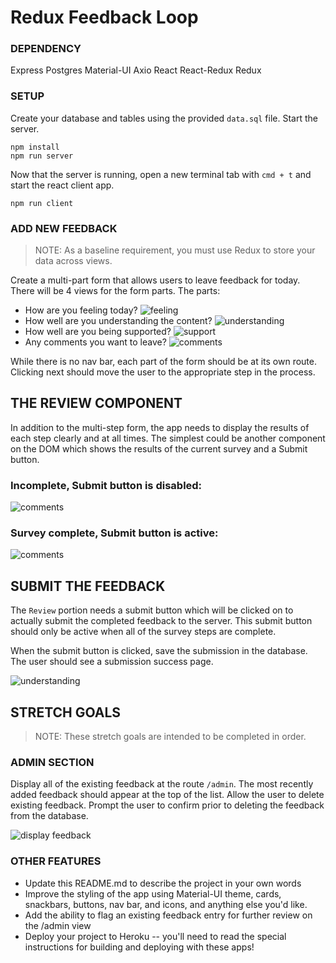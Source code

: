 # Redux Feedback Loop

### DEPENDENCY

Express
Postgres
Material-UI
Axio
React
React-Redux
Redux


### SETUP

Create your database and tables using the provided `data.sql` file. Start the server.

```
npm install
npm run server
```

Now that the server is running, open a new terminal tab with `cmd + t` and start the react client app.

```
npm run client
```

### ADD NEW FEEDBACK

> NOTE: As a baseline requirement, you must use Redux to store your data across views.

Create a multi-part form that allows users to leave feedback for today. 
There will be 4 views for the form parts.
The parts:
- How are you feeling today?
![feeling](wireframes/page-one.png)
- How well are you understanding the content?
![understanding](wireframes/page-two.png)
- How well are you being supported?
![support](wireframes/page-three.png)
- Any comments you want to leave?
![comments](wireframes/page-four.png)

While there is no nav bar, each part of the form should be at its own route. Clicking next should move the user to the appropriate step in the process.


## THE REVIEW COMPONENT

In addition to the multi-step form, the app needs to display the results of each step clearly and at all times. The simplest could be another component on the DOM which shows the results of the current survey and a Submit button.

### Incomplete, Submit button is disabled:

![comments](wireframes/review-component-inactive.png)

### Survey complete, Submit button is active:

![comments](wireframes/review-component-active.png)

## SUBMIT THE FEEDBACK

The `Review` portion needs a submit button which will be clicked on to actually submit the completed feedback to the server. This submit button should only be active when all of the survey steps are complete.

When the submit button is clicked, save the submission in the database. The user should see a submission success page.

![understanding](wireframes/page-five.png)



## STRETCH GOALS

> NOTE: These stretch goals are intended to be completed in order.

### ADMIN SECTION

Display all of the existing feedback at the route `/admin`. The most recently added feedback should appear at the top of the list. Allow the user to delete existing feedback. Prompt the user to confirm prior to deleting the feedback from the database.

![display feedback](wireframes/admin.png)

### OTHER FEATURES

- Update this README.md to describe the project in your own words
- Improve the styling of the app using Material-UI theme, cards, snackbars, buttons, nav bar, and icons, and anything else you'd like.
- Add the ability to flag an existing feedback entry for further review on the /admin view
- Deploy your project to Heroku -- you'll need to read the special instructions for building and deploying with these apps! 
